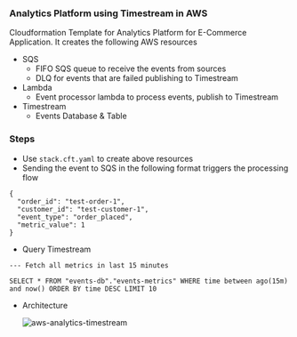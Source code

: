 ### Analytics Platform using Timestream in AWS

Cloudformation Template for Analytics Platform for E-Commerce Application. It creates the following AWS resources
- SQS
   - FIFO SQS queue to receive the events from sources
   - DLQ for events that are failed publishing to Timestream
- Lambda
   - Event processor lambda to process events, publish to Timestream
- Timestream
   - Events Database & Table


### Steps
- Use `stack.cft.yaml` to create above resources
- Sending the event to SQS in the following format triggers the processing flow
```
{
  "order_id": "test-order-1",
  "customer_id": "test-customer-1",
  "event_type": "order_placed",
  "metric_value": 1
}
```

- Query Timestream
```
--- Fetch all metrics in last 15 minutes

SELECT * FROM "events-db"."events-metrics" WHERE time between ago(15m) and now() ORDER BY time DESC LIMIT 10
```

- Architecture

  ![aws-analytics-timestream](https://github.com/user-attachments/assets/7a1e7999-a9e7-460b-9cfa-c1cd83724fd4)
